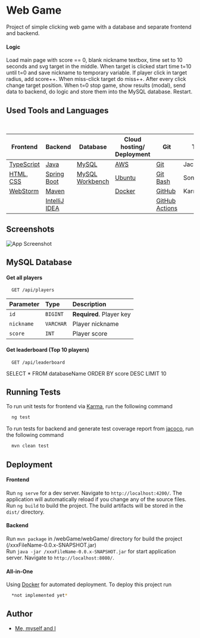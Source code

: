 # Web Game

Project of simple clicking web game with a database and separate frontend and backend.

#### Logic
Load main page with score == 0, blank nickname textbox, time set to 10 seconds and svg target in the middle. When target is clicked start time t=10 until t=0 and save nickname to temporary variable. If player click in target radius, add score++. When miss-click target do miss++. After every click change target position. When t=0 stop game, show results (modal), send data to backend, do logic and store them into the MySQL database. Restart.

## Used Tools and Languages

<!--
#### Frontend
- [TypeScript](https://www.typescriptlang.org/)
- [HTML, CSS](https://html.com/)
- [WebStorm](https://www.jetbrains.com/webstorm/)
#### Backend
- [Java](https://www.java.com/en/)
- [Spring Boot](https://spring.io/projects/spring-boot)
- [Maven](https://maven.apache.org/)
- [Postman](https://www.postman.com/)
- [IntelliJ IDEA](https://www.jetbrains.com/idea/)
#### Database
- [MySQL](https://www.mysql.com/)
- [MySQL Workbench](https://www.mysql.com/products/workbench/)
#### Cloud hosting/ Deployment
- [AWS](https://aws.amazon.com/)
- [Ubuntu](https://ubuntu.com/aws)
- [Docker](https://www.docker.com/)
#### Git
- [Git](https://git-scm.com/)
- [Git Bash](https://gitforwindows.org/)
- [GitHub](https://github.com/)
- [GitHub Actions](https://github.com/features/actions)
#### Tests
- Jacoco
- SonarCloud
- Karma
-->

<br>
<div align="center">

| Frontend | Backend | Database | Cloud hosting/ Deployment | Git | Tests |
| --- | --- | --- | --- | --- | --- |
| [TypeScript](https://www.typescriptlang.org/) | [Java](https://www.java.com/en/) | [MySQL](https://www.mysql.com/) | [AWS](https://aws.amazon.com/) | [Git](https://git-scm.com/) | Jacoco |
| [HTML, CSS](https://html.com/) | [Spring Boot](https://spring.io/projects/spring-boot) | [MySQL Workbench](https://www.mysql.com/products/workbench/) | [Ubuntu](https://ubuntu.com/aws) | [Git Bash](https://gitforwindows.org/) | SonarCloud |
| [WebStorm](https://www.jetbrains.com/webstorm/) | [Maven](https://maven.apache.org/) |  | [Docker](https://www.docker.com/) | [GitHub](https://github.com/) | Karma |
|  | [IntelliJ IDEA](https://www.jetbrains.com/idea/) |  |  | [GitHub Actions](https://github.com/features/actions) |  |

</div>

## Screenshots

![App Screenshot](https://via.placeholder.com/700x100?text=Not+Added+Yet)

## MySQL Database

#### Get all players

```
  GET /api/players
```

| Parameter | Type     | Description                |
| :-------- | :------- | :------------------------- |
| `id` | `BIGINT` | **Required**. Player key |
| `nickname` | `VARCHAR` | Player nickname |
| `score` | `INT` | Player score |

#### Get leaderboard (Top 10 players)

```
  GET /api/leaderboard
```

SELECT * FROM databaseName ORDER BY score DESC LIMIT 10

## Running Tests

To run unit tests for frontend via [Karma](https://karma-runner.github.io), run the following command

```bash
  ng test
```

To run tests for backend and generate test coverage report from [jacoco](https://www.jacoco.org/jacoco/trunk/index.html), run the following command

```bash
  mvn clean test
```

## Deployment

#### Frontend
Run `ng serve` for a dev server. Navigate to `http://localhost:4200/`. The application will automatically reload if you change any of the source files. <br>
Run `ng build` to build the project. The build artifacts will be stored in the `dist/` directory.

#### Backend
Run `mvn package` in /webGame/webGame/ directory for build the project (/xxxFileName-0.0.x-SNAPSHOT.jar) <br>
Run `java -jar /xxxFileName-0.0.x-SNAPSHOT.jar` for start application server. Navigate to `http://localhost:8080/`.

#### All-in-One
Using [Docker](https://www.docker.com/) for automated deployment. To deploy this project run

```bash
  *not implemented yet*
```

## Author

- [Me, myself and I](https://github.com/DavidKarnik)
